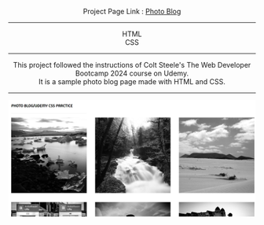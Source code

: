 
<div align="center">

Project Page Link : <a href="https://daydreamygithubhost.github.io/UdemyCSSPractice/">Photo Blog</a>
<hr>
HTML<br>
CSS<br>
<hr>
This project followed the instructions of Colt Steele's The Web Developer Bootcamp 2024 course on Udemy.<br>
It is a sample photo blog page made with HTML and CSS. 
<hr>
<img src="https://github.com/DayDreamYGithub/Udemy-WebDevelopment-Practice/blob/main/PhotoBlog/gitimg/1.png?raw=true" alt="PC">

</div>
